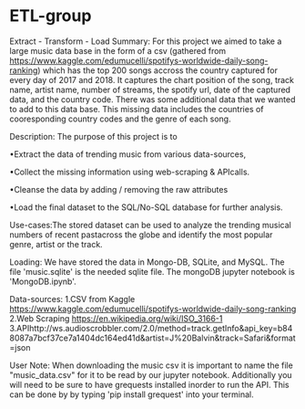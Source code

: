 # ETL-group
Extract - Transform - Load 
Summary: For this project we aimed to take a large music data base in the form of a csv (gathered from https://www.kaggle.com/edumucelli/spotifys-worldwide-daily-song-ranking) which has the top 200 songs accross the country captured for every day of 2017 and 2018. It captures the chart position of the song, track name, artist name, number of streams, the spotify url, date of the captured data, and the country code. There was some additional data that we wanted to add to this data base. This missing data includes the countries of cooresponding country codes and the genre of each song. 

Description:
The purpose of this project is to

•Extract the data of trending music from various data-sources,

•Collect the missing information using web-scraping & APIcalls.

•Cleanse the data by adding / removing the raw attributes 

•Load the final dataset to the SQL/No-SQL database for further analysis.

Use-cases:The stored dataset can be used to analyze the trending musical numbers of recent pastacross the globe and identify the most popular genre, artist or the track. 

Loading: We have stored the data in Mongo-DB, SQLite, and MySQL. The file 'music.sqlite' is the needed sqlite file. The mongoDB jupyter notebook is 'MongoDB.ipynb'. 

Data-sources:
1.CSV from Kaggle https://www.kaggle.com/edumucelli/spotifys-worldwide-daily-song-ranking
2.Web Scraping https://en.wikipedia.org/wiki/ISO_3166-1
3.APIhttp://ws.audioscrobbler.com/2.0/method=track.getInfo&api_key=b848087a7bcf37ce7a1404dc164ed41d&artist=J%20Balvin&track=Safari&format=json

User Note: When downloading the music csv it is important to name the file "music_data.csv" for it to be read by our jupyter notebook. Additionally you will need to be sure to have grequests installed inorder to run the API. This can be done by by typing 'pip install grequest' into your terminal. 

